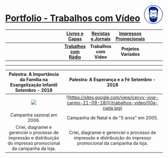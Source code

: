 [<img align="right"  width="60" height="60" src="https://github.com/3DGuima/3DGuima/blob/dc8573070b20afbede441ea49ea88372232a8089/main-images/eu-icon-256x256-2020.png">](https://github.com/3DGuima)

# <ins>Portfolio - Trabalhos com Vídeo</ins>


| &emsp;&emsp;&emsp;&emsp;&emsp;&emsp;&emsp;&emsp;&emsp;&emsp;&emsp;&emsp; | [**Livros e Capas**](/livros-capas/livros-capas.md) | [**Revistas e Jornais**](/revistas-jornais/revistas-jornais.md) | [**Impressos Promocionais**](/impressos-promocionais/impressos-promocionais.md)  | &emsp;&emsp;&emsp;&emsp;&emsp;&emsp;&emsp;&emsp;&emsp;&emsp;&ensp; |
| :-----: | :-----: | :-----: | :-----: | :-----: |
| &emsp;&emsp;&emsp;&emsp;&emsp;&emsp;&emsp;&emsp;&emsp;&emsp;&emsp;&emsp; | [**Trabalhos com Rádio**](/trabalhos-radio/trabalhos-radio.md) | **Trabalhos com Vídeo** | **Projetos Variados** | &emsp;&emsp;&emsp;&emsp;&emsp;&emsp;&emsp;&emsp;&emsp;&emsp;&ensp; |


----

**Palestra: A Importância da Família na Evangelização Infantil Setembro - 2018** | **Palestra: A Esperança e a Fé Setembro - 2018**
:------------------------------------:|:------------------------------------:
![](https://sites.google.com/view/cecvv-maria-virginia-24-09-18/)  | ![https://sites.google.com/view/cecvv-jose-carmo-21-09-18/](/trabalhos-video/00a-ruela.jpg) |
Campanha sazonal em 2006. | Campanha de Natal e de "5 anos" em 2005.
Criei, diagramei e gerenciei o processo de impressão e distribuição do impresso promocional da campanha da loja. | Criei, diagramei e gerenciei o processo de impressão e distribuição do impresso promocional da campanha da loja.
